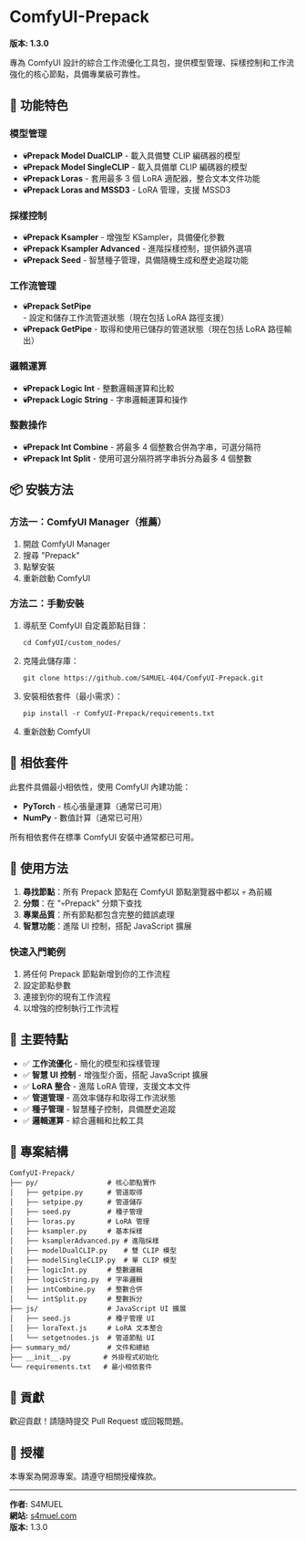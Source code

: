 # ComfyUI-Prepack

**版本: 1.3.0**

專為 ComfyUI 設計的綜合工作流優化工具包，提供模型管理、採樣控制和工作流強化的核心節點，具備專業級可靠性。

## 🚀 功能特色

### 模型管理
- **💀Prepack Model DualCLIP** - 載入具備雙 CLIP 編碼器的模型
- **💀Prepack Model SingleCLIP** - 載入具備單 CLIP 編碼器的模型
- **💀Prepack Loras** - 套用最多 3 個 LoRA 適配器，整合文本文件功能
- **💀Prepack Loras and MSSD3** - LoRA 管理，支援 MSSD3

### 採樣控制
- **💀Prepack Ksampler** - 增強型 KSampler，具備優化參數
- **💀Prepack Ksampler Advanced** - 進階採樣控制，提供額外選項
- **💀Prepack Seed** - 智慧種子管理，具備隨機生成和歷史追蹤功能

### 工作流管理
- **💀Prepack SetPipe** - 設定和儲存工作流管道狀態（現在包括 LoRA 路徑支援）
- **💀Prepack GetPipe** - 取得和使用已儲存的管道狀態（現在包括 LoRA 路徑輸出）

### 邏輯運算
- **💀Prepack Logic Int** - 整數邏輯運算和比較
- **💀Prepack Logic String** - 字串邏輯運算和操作

### 整數操作
- **💀Prepack Int Combine** - 將最多 4 個整數合併為字串，可選分隔符
- **💀Prepack Int Split** - 使用可選分隔符將字串拆分為最多 4 個整數

## 📦 安裝方法

### 方法一：ComfyUI Manager（推薦）
1. 開啟 ComfyUI Manager
2. 搜尋 "Prepack"
3. 點擊安裝
4. 重新啟動 ComfyUI

### 方法二：手動安裝
1. 導航至 ComfyUI 自定義節點目錄：
   ```
   cd ComfyUI/custom_nodes/
   ```
2. 克隆此儲存庫：
   ```
   git clone https://github.com/S4MUEL-404/ComfyUI-Prepack.git
   ```
3. 安裝相依套件（最小需求）：
   ```
   pip install -r ComfyUI-Prepack/requirements.txt
   ```
4. 重新啟動 ComfyUI

## 🔧 相依套件

此套件具備最小相依性，使用 ComfyUI 內建功能：
- **PyTorch** - 核心張量運算（通常已可用）
- **NumPy** - 數值計算（通常已可用）

所有相依套件在標準 ComfyUI 安裝中通常都已可用。

## 📖 使用方法

1. **尋找節點**：所有 Prepack 節點在 ComfyUI 節點瀏覽器中都以 💀 為前綴
2. **分類**：在 "💀Prepack" 分類下查找
3. **專業品質**：所有節點都包含完整的錯誤處理
4. **智慧功能**：進階 UI 控制，搭配 JavaScript 擴展

### 快速入門範例
1. 將任何 Prepack 節點新增到你的工作流程
2. 設定節點參數
3. 連接到你的現有工作流程
4. 以增強的控制執行工作流程

## 🎯 主要特點

- ✅ **工作流優化** - 簡化的模型和採樣管理
- ✅ **智慧 UI 控制** - 增強型介面，搭配 JavaScript 擴展
- ✅ **LoRA 整合** - 進階 LoRA 管理，支援文本文件
- ✅ **管道管理** - 高效率儲存和取得工作流狀態
- ✅ **種子管理** - 智慧種子控制，具備歷史追蹤
- ✅ **邏輯運算** - 綜合邏輯和比較工具

## 📁 專案結構

```
ComfyUI-Prepack/
├── py/                 # 核心節點實作
│   ├── getpipe.py      # 管道取得
│   ├── setpipe.py      # 管道儲存
│   ├── seed.py         # 種子管理
│   ├── loras.py        # LoRA 管理
│   ├── ksampler.py     # 基本採樣
│   ├── ksamplerAdvanced.py # 進階採樣
│   ├── modelDualCLIP.py    # 雙 CLIP 模型
│   ├── modelSingleCLIP.py  # 單 CLIP 模型
│   ├── logicInt.py     # 整數邏輯
│   ├── logicString.py  # 字串邏輯
│   ├── intCombine.py   # 整數合併
│   └── intSplit.py     # 整數拆分
├── js/                 # JavaScript UI 擴展
│   ├── seed.js         # 種子管理 UI
│   ├── loraText.js     # LoRA 文本整合
│   └── setgetnodes.js  # 管道節點 UI
├── summary_md/         # 文件和總結
├── __init__.py        # 外掛程式初始化
└── requirements.txt   # 最小相依套件
```

## 🤝 貢獻

歡迎貢獻！請隨時提交 Pull Request 或回報問題。

## 📜 授權

本專案為開源專案。請遵守相關授權條款。

---

**作者:** S4MUEL  
**網站:** [s4muel.com](https://s4muel.com)  
**版本:** 1.3.0
